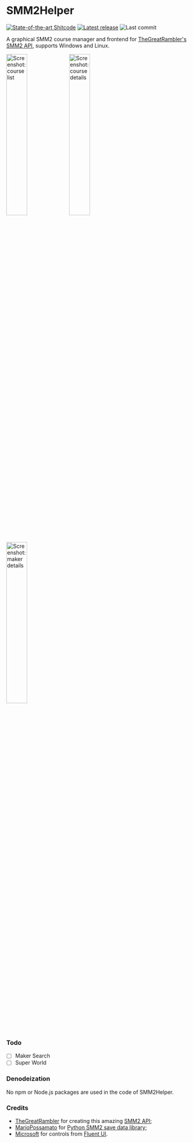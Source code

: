# SMM2Helper

[![State-of-the-art Shitcode](https://img.shields.io/static/v1?label=State-of-the-art&message=Shitcode&color=7B5804)](https://github.com/trekhleb/state-of-the-art-shitcode)
[![Latest release](https://img.shields.io/github/v/release/YidaozhanYa/SMM2Helper)](https://github.com/YidaozhanYa/SMM2Helper/releases/latest)
![Last commit](https://img.shields.io/github/last-commit/YidaozhanYa/SMM2Helper)

A graphical SMM2 course manager and frontend for [TheGreatRambler's SMM2 API](https://github.com/TheGreatRambler/MariOver), supports Windows and Linux.

<img src="https://imgsrc.baidu.com/super/pic/item/0bd162d9f2d3572cddcbbf19cf13632763d0c3ce.jpg" alt="Screenshot: course list" width="33%;" /><img src="https://imgsrc.baidu.com/super/pic/item/1ad5ad6eddc451dafce22f2ef3fd5266d11632da.jpg" alt="Screenshot: course details" width="33%;" />  
<img src="https://imgsrc.baidu.com/super/pic/item/7acb0a46f21fbe098150e0d12e600c338644aded.jpg" alt="Screenshot: maker details" width="33%;" />

### Todo
- [ ] Maker Search
- [ ] Super World 

### Denodeization
No npm or Node.js packages are used in the code of SMM2Helper.

### Credits
- [TheGreatRambler](https://github.com/TheGreatRambler) for creating this amazing [SMM2 API](https://github.com/TheGreatRambler/MariOver);
- [MarioPossamato](https://github.com/MarioPossamato) for [Python SMM2 save data library](https://github.com/JiXiaomai/SMM2#who-gets-credit-for-this);
- [Microsoft](https://github.com/microsoft) for controls from [Fluent UI](https://github.com/microsoft/fluentui).
